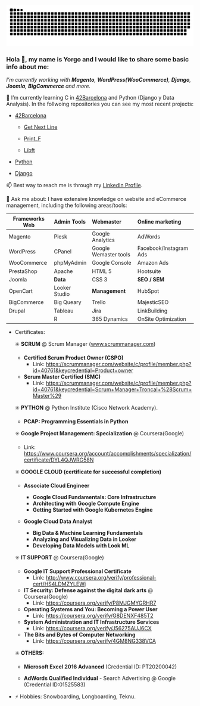 
<div align="center">
  <a href="https://github.com/ChewyToast">
  <img  src="https://github.com/1999AZZAR/1999AZZAR/blob/main/resources/img/grid-snake.svg"
       alt="snake" /></a>
</div>
<!--
**yorgopetsas/yorgopetsas** is a ✨ _special_ ✨ repository because its `README.md` (this file) appears on your GitHub profile.
-->

### Hola 👋, my name is Yorgo and I would like to share some basic info about me:

_I’m currently working with <b>Magento</b>, <b>WordPress(WooCommerce)</b>, <b>Django</b>, <b>Joomla</b>, <b>BigCommerce</b> and more._

🌱 I’m currently learning C in <a href="https://www.42barcelona.com/">42Barcelona</a> and Python (Django y Data Analysis). In the follwoing repositories you can see my most recent projects:
  
  - <a href="https://github.com/yorgopetsas/42Barcelona" /> 42Barcelona</a>
  
    - <a href="https://github.com/yorgopetsas/42Barcelona/tree/master/get_next_line">Get Next Line</a>

    - <a href="https://github.com/yorgopetsas/42Barcelona/tree/master/printf">Print_F</a>

    - <a href="https://github.com/yorgopetsas/42Barcelona/tree/master/libft">Libft</a>


  - <a href="https://github.com/yorgopetsas/Python" /> Python</a>

  - <a href="https://github.com/yorgopetsas/Django" /> Django</a>

📫 Best way to reach me is through my <a href="https://www.linkedin.com/in/yorgopetsas/" target="_blank" >LinkedIn Profile</a>.

💬 Ask me about: I have extensive knowledge on website and eCommerce management, including the following areas/tools:


| Frameworks Web| Admin Tools   |  Webmaster            | Online marketing       |
| ------------- |:--------------|:----------------------|:-----------------------|
| Magento       | Plesk         | Google Analytics      | AdWords                | 
| WordPress     | CPanel        | Google Wemaster tools | Facebook/Instagram Ads |
| WooCommerce   | phpMyAdmin    | Google Console        | Amazon Ads             |
| PrestaShop    | Apache        | HTML 5                | Hootsuite              |
| Joomla        | <b>Data</b>   | CSS 3                 | <b> SEO / SEM </b>     |
| OpenCart      | Looker Studio | <b>Management</b>     | HubSpot                |
| BigCommerce   | Big Queary    | Trello                | MajesticSEO            |
| Drupal        | Tableau       | Jira                  | LinkBuilding           |
|               | R             | 365 Dynamics          | OnSite Optimization    |
    
<!--   - Web:
    - HTML
    - CSS -->
  
<!--   - Data
    - Looker Studio (Google Data Studio)
    - Big Queary
    - R
    - Tableau -->
    
<!--   - Management
    - Trello
    - Jira
    - 365 Dynamics -->

<!--   - SEO
    - HubSpot
    - MajesticSEO
    - LinkBuilding
    - OnSite Optimization -->

<!--   - Webmaster
     - Google Analytics
     - Google Wemaster tools
     - Google Console -->

<!--   - Online marketing
     - AdWords
     - Facebook/Instagram Ads
     - Amazon Ads
     - Hootsuite -->
<!-- 
  - Other
     - Plesk
     - CPanel
     - phpMyAdmin
     - Apache -->

- Certificates:
  
  ✳️  <b>SCRUM</b> @ Scrum Manager (www.scrummanager.com) 
  - <b>Certified Scrum Product Owner (CSPO)</b> 
    - Link: https://scrummanager.com/website/c/profile/member.php?id=40761&keycredential=Product+owner
  - <b>Scrum Master Certified (SMC)</b>
    - Link: https://scrummanager.com/website/c/profile/member.php?id=40761&keycredential=Scrum+Manager+Troncal+%28Scrum+Master%29


  ✳️   <b>PYTHON</b> @ Python Institute (Cisco Network Academy).
    - <b>PCAP: Programming Essentials in Python</b>
   

  ✳️ <b>Google Project Management: Specialization</b> @ Coursera(Google)
    - Link: https://www.coursera.org/account/accomplishments/specialization/certificate/DYL4QJWRG58N
  
  
  ✳️ <b>GOOGLE CLOUD (certificate for successful completion)</b>
  - <b>Associate Cloud Engineer</b>
    - <b>Google Cloud Fundamentals: Core Infrastructure</b>
    - <b>Architecting with Google Compute Engine</b>
    - <b>Getting Started with Google Kubernetes Engine</b>

  - <b>Google Cloud Data Analyst</b>
    - <b>Big Data & Machine Learning Fundamentals</b>
    - <b>Analyzing and Visualizing Data in Looker</b>
    - <b>Developing Data Models with Look ML</b>


  ✳️ <b>IT SUPPORT</b> @ Coursera(Google)
  - <b>Google IT Support Professional Certificate</b> 
    - Link: http://www.coursera.org/verify/professional-cert/HS4LDMZYLEWj
  - <b>IT Security: Defense against the digital dark arts</b> @ Coursera(Google)
    - Link: https://coursera.org/verify/P8MJGMYGRHR7
  - <b>Operating Systems and You: Becoming a Power User</b>
    - Link: https://coursera.org/verify/G8DENXF485T2
  - <b>System Administration and IT Infrastructure Services</b>
      - Link: https://coursera.org/verify/J56275AUJ6CX
  - <b>The Bits and Bytes of Computer Networking</b>
    - Link: https://coursera.org/verify/4GM8NG338VCA
 
 
  ✳️ <b>OTHERS:</b>
  - <b>Microsoft Excel 2016 Advanced</b> (Credential ID: PT20200042)

  - <b>AdWords Qualified Individual</b> - Search Advertising @ Google (Credential ID:01525583)
  

- ⚡ Hobbies: Snowboarding, Longboarding, Teknu.


